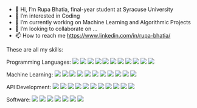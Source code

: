 - 👋 Hi, I’m Rupa Bhatia, final-year student at Syracuse University
- 👀 I’m interested in Coding
- 🌱 I’m currently working on Machine Learning and Algorithmic Projects
- 💞️ I’m looking to collaborate on ...
- 📫 How to reach me https://www.linkedin.com/in/rupa-bhatia/

These are all my skills: 

Programming Languages:
![](https://img.shields.io/badge/<PYTHON>-informational?style=flat&logo=<LOGO_NAME>&logoColor=white&color=ffbcdd)
![](https://img.shields.io/badge/<C>-informational?style=flat&logo=<LOGO_NAME>&logoColor=white&color=bdffa6)
![](https://img.shields.io/badge/<C++>-informational?style=flat&logo=<LOGO_NAME>&logoColor=white&color=741b47)
![](https://img.shields.io/badge/<JAVA>-informational?style=flat&logo=<LOGO_NAME>&logoColor=white&color=001828)
![](https://img.shields.io/badge/<PHP>-informational?style=flat&logo=<LOGO_NAME>&logoColor=white&color=ffc000)
![](https://img.shields.io/badge/<HTML>-informational?style=flat&logo=<LOGO_NAME>&logoColor=white&color=2986cc)
![](https://img.shields.io/badge/<CSS>-informational?style=flat&logo=<LOGO_NAME>&logoColor=white&color=ff65bf)
![](https://img.shields.io/badge/<JAVASCRIPT>-informational?style=flat&logo=<LOGO_NAME>&logoColor=white&color=f44336)
![](https://img.shields.io/badge/<Kotlin>-informational?style=flat&logo=<LOGO_NAME>&logoColor=white&color=ffe599)
![](https://img.shields.io/badge/<REACTJS>-informational?style=flat&logo=<LOGO_NAME>&logoColor=white&color=ffe599)
![](https://img.shields.io/badge/<NodeJS>-informational?style=flat&logo=<LOGO_NAME>&logoColor=white&color=ffe599)



Machine Learning:
![](https://img.shields.io/badge/<Tensorflow>-informational?style=flat&logo=<LOGO_NAME>&logoColor=white&color=8fce00)
![](https://img.shields.io/badge/<PyTorch>-informational?style=flat&logo=<LOGO_NAME>&logoColor=white&color=8fce00)
![](https://img.shields.io/badge/<scikit-learn>-informational?style=flat&logo=<LOGO_NAME>&logoColor=white&color=8fce00)
![](https://img.shields.io/badge/<Keras>-informational?style=flat&logo=<LOGO_NAME>&logoColor=white&color=8fce00)
![](https://img.shields.io/badge/<spaCy>-informational?style=flat&logo=<LOGO_NAME>&logoColor=white&color=8fce00)
![](https://img.shields.io/badge/<ChatterBot>-informational?style=flat&logo=<LOGO_NAME>&logoColor=white&color=8fce00)
![](https://img.shields.io/badge/<Numpy>-informational?style=flat&logo=<LOGO_NAME>&logoColor=white&color=8fce00)
![](https://img.shields.io/badge/<Pandas>-informational?style=flat&logo=<LOGO_NAME>&logoColor=white&color=8fce00)
![](https://img.shields.io/badge/<Matplotlib>-informational?style=flat&logo=<LOGO_NAME>&logoColor=white&color=8fce00)
![](https://img.shields.io/badge/<OpenCV>-informational?style=flat&logo=<LOGO_NAME>&logoColor=white&color=8fce00)
![](https://img.shields.io/badge/<Streamlit>-informational?style=flat&logo=<LOGO_NAME>&logoColor=white&color=8fce00)


API Development:
![](https://img.shields.io/badge/<MYSQL>-informational?style=flat&logo=<LOGO_NAME>&logoColor=white&color=8fce00)
![](https://img.shields.io/badge/<NLP>-informational?style=flat&logo=<LOGO_NAME>&logoColor=white&color=8fce00)
![](https://img.shields.io/badge/<NLTK>-informational?style=flat&logo=<LOGO_NAME>&logoColor=white&color=8fce00)
![](https://img.shields.io/badge/<AWS>-informational?style=flat&logo=<LOGO_NAME>&logoColor=white&color=8fce00)
![](https://img.shields.io/badge/<Firebase>-informational?style=flat&logo=<LOGO_NAME>&logoColor=white&color=8fce00)
![](https://img.shields.io/badge/<Tkinter>-informational?style=flat&logo=<LOGO_NAME>&logoColor=white&color=8fce00)
![](https://img.shields.io/badge/<BOOTSTRAP>-informational?style=flat&logo=<LOGO_NAME>&logoColor=white&color=741b47)
![](https://img.shields.io/badge/<MongoDB>-informational?style=flat&logo=<LOGO_NAME>&logoColor=white&color=741b47)
![](https://img.shields.io/badge/<SQLite>-informational?style=flat&logo=<LOGO_NAME>&logoColor=white&color=741b47)
![](https://img.shields.io/badge/<Flask>-informational?style=flat&logo=<LOGO_NAME>&logoColor=white&color=741b47)
![](https://img.shields.io/badge/<Django>-informational?style=flat&logo=<LOGO_NAME>&logoColor=white&color=741b47)


Software:
![](https://img.shields.io/badge/<SQL-Server-Management-Studio>-informational?style=flat&logo=<LOGO_NAME>&logoColor=white&color=6b4c1b)
![](https://img.shields.io/badge/<Microsoft-Azure>-informational?style=flat&logo=<LOGO_NAME>&logoColor=white&color=8fce00)
![](https://img.shields.io/badge/<Git>-informational?style=flat&logo=<LOGO_NAME>&logoColor=white&color=9fc5e8)
![](https://img.shields.io/badge/<WordPress>-informational?style=flat&logo=<LOGO_NAME>&logoColor=white&color=ea9999)
![](https://img.shields.io/badge/<Shopify>-informational?style=flat&logo=<LOGO_NAME>&logoColor=white&color=ea9999)
![](https://img.shields.io/badge/<Tableau>-informational?style=flat&logo=<LOGO_NAME>&logoColor=white&color=ea9999)
![](https://img.shields.io/badge/<PowerBi>-informational?style=flat&logo=<LOGO_NAME>&logoColor=white&color=ea9999)

 
